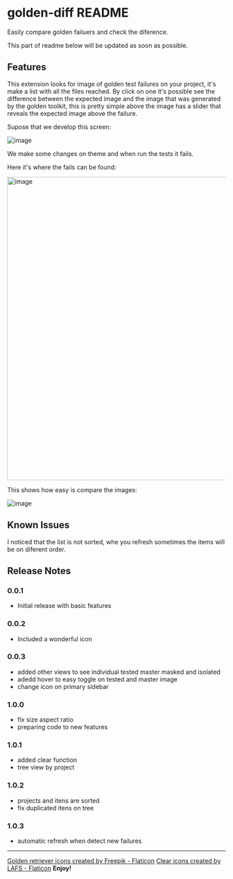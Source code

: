 # golden-diff README

Easily compare golden failuers and check the diference.


This part of readme below will be updated as soon as possible.
## Features

This extension looks for image of golden test failures on your project, it's make a list with all the files reached.
By click on one it's possible see the difference between the expected image and the image that was generated by the golden toolkit,
this is pretty simple above the image has a slider that reveals the expected image above the failure.

Supose that we develop this screen:

![image](https://user-images.githubusercontent.com/46649531/236210509-4a09e477-be94-4842-9daa-c1d5e2978f22.png)


We make some changes on theme and when run the tests it fails.




Here it's where the fails can be found:

<img width="700" alt="image" src="https://user-images.githubusercontent.com/46649531/236210392-023905e1-4b28-4021-a8aa-6c9079792279.png">


This shows how easy is compare the images:

![image](https://user-images.githubusercontent.com/46649531/236210692-c65e8ee1-9542-443e-8013-1d51530f7026.gif)


## Known Issues

I noticed that the list is not sorted, whe  you refresh sometimes the items will be on diferent order.

## Release Notes
### 0.0.1
* Initial release with basic features
### 0.0.2
* Included a wonderful icon
### 0.0.3

* added other views to see individual tested master masked and isolated
* adedd hover to easy toggle on tested and master image
* change icon on primary sidebar
### 1.0.0
* fix size aspect ratio
* preparing code to new features
### 1.0.1
* added clear function
* tree view by project
### 1.0.2
* projects and itens are sorted
* fix duplicated itens on tree
### 1.0.3
* automatic refresh when detect new failures



---
<a href="https://www.flaticon.com/free-icons/golden-retriever" title="golden retriever icons">Golden retriever icons created by Freepik - Flaticon</a>
<a href="https://www.flaticon.com/free-icons/clear" title="clear icons">Clear icons created by LAFS - Flaticon</a>
**Enjoy!**
